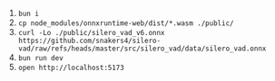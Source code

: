 1. `bun i`
2. `cp node_modules/onnxruntime-web/dist/*.wasm ./public/`
3. `curl -Lo ./public/silero_vad_v6.onnx https://github.com/snakers4/silero-vad/raw/refs/heads/master/src/silero_vad/data/silero_vad.onnx`
4. `bun run dev`
5. `open http://localhost:5173`
